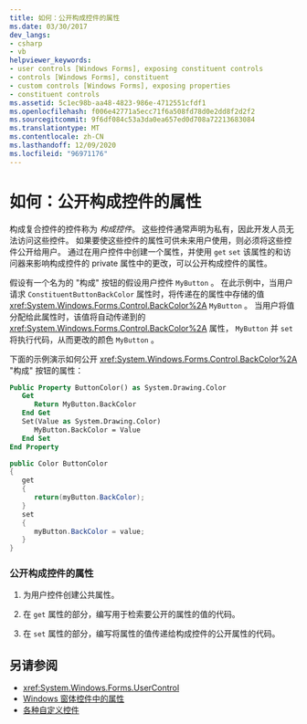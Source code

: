 ```yaml
---
title: 如何：公开构成控件的属性
ms.date: 03/30/2017
dev_langs:
- csharp
- vb
helpviewer_keywords:
- user controls [Windows Forms], exposing constituent controls
- controls [Windows Forms], constituent
- custom controls [Windows Forms], exposing properties
- constituent controls
ms.assetid: 5c1ec98b-aa48-4823-986e-4712551cfdf1
ms.openlocfilehash: f006e42771a5ecc71f6a508fd78d0e2dd8f2d2f2
ms.sourcegitcommit: 9f6df084c53a3da0ea657ed0d708a72213683084
ms.translationtype: MT
ms.contentlocale: zh-CN
ms.lasthandoff: 12/09/2020
ms.locfileid: "96971176"
---
```

# <a name="how-to-expose-properties-of-constituent-controls"></a>如何：公开构成控件的属性
构成复合控件的控件称为 *构成控件*。 这些控件通常声明为私有，因此开发人员无法访问这些控件。 如果要使这些控件的属性可供未来用户使用，则必须将这些控件公开给用户。 通过在用户控件中创建一个属性，并使用 `get` `set` 该属性的和访问器来影响构成控件的 private 属性中的更改，可以公开构成控件的属性。

 假设有一个名为的 "构成" 按钮的假设用户控件 `MyButton` 。 在此示例中，当用户请求 `ConstituentButtonBackColor` 属性时，将传递在的属性中存储的值 <xref:System.Windows.Forms.Control.BackColor%2A> `MyButton` 。 当用户将值分配给此属性时，该值将自动传递到的 <xref:System.Windows.Forms.Control.BackColor%2A> 属性， `MyButton` 并 `set` 将执行代码，从而更改的颜色 `MyButton` 。

 下面的示例演示如何公开 <xref:System.Windows.Forms.Control.BackColor%2A> "构成" 按钮的属性：

```vb
Public Property ButtonColor() as System.Drawing.Color
   Get
      Return MyButton.BackColor
   End Get
   Set(Value as System.Drawing.Color)
      MyButton.BackColor = Value
   End Set
End Property
```

```csharp
public Color ButtonColor
{
   get
   {
      return(myButton.BackColor);
   }
   set
   {
      myButton.BackColor = value;
   }
}
```

### <a name="to-expose-a-property-of-a-constituent-control"></a>公开构成控件的属性

1. 为用户控件创建公共属性。

2. 在 `get` 属性的部分，编写用于检索要公开的属性的值的代码。

3. 在 `set` 属性的部分，编写将属性的值传递给构成控件的公开属性的代码。

## <a name="see-also"></a>另请参阅

- <xref:System.Windows.Forms.UserControl>
- [Windows 窗体控件中的属性](properties-in-windows-forms-controls.md)
- [各种自定义控件](varieties-of-custom-controls.md)
